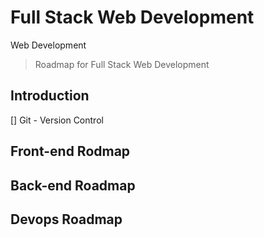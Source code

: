 # Full Stack Web Development
Web Development

> Roadmap for Full Stack Web Development 

## Introduction

[] Git - Version Control

## Front-end Rodmap

## Back-end Roadmap

## Devops Roadmap
